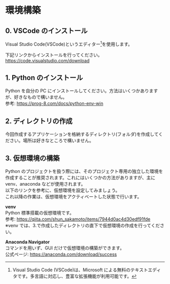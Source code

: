 # 環境構築

## 0. VSCode のインストール

Visual Studio Code(VSCode)というエディター[^1]を使用します。<br>

下記リンクからインストールを行ってください。<br>
https://code.visualstudio.com/download

## 1. Python のインストール

Python を自分の PC にインストールしてください。方法はいくつかありますが、好きなもので構いません。<br>
参考: https://prog-8.com/docs/python-env-win

## 2. ディレクトリの作成

今回作成するアプリケーションを格納するディレクトリ(フォルダ)を作成してください。場所は好きなところで構いません。

## 3. 仮想環境の構築

Python のプロジェクトを扱う際には、そのプロジェクト専用の独立した環境を作成することが推奨されます。これにはいくつかの方法がありますが、主に venv、anaconda などが使用されます。<br>
以下のリンクを参考に、仮想環境を設定してみましょう。<br>
これ以降の作業は、仮想環境をアクティベートした状態で行います。

**venv**<br>
Python 標準搭載の仮想環境です。<br>
参考: https://qiita.com/shun_sakamoto/items/7944d0ac4d30edf91fde<br>
※venv では、3.で作成したディレクトリの直下で仮想環境の作成を行ってください。

**Anaconda Navigator**<br>
コマンドを用いず、GUI だけで仮想環境の構築ができます。<br>
公式ページ: https://anaconda.com/download/success

[^1]: Visual Studio Code (VSCode)は、Microsoft による無料のテキストエディタです。多言語に対応し、豊富な拡張機能が利用可能です。